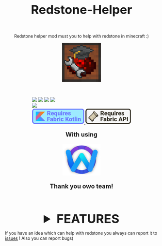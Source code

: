 <!--suppress ALL -->
<div style="display: flex; flex-direction: column; align-items: center;">
<p style="font-size: 40px; font-weight: bold;">Redstone-Helper</p>

Redstone helper mod must you to help with redstone in minecraft :)

<img src="https://github.com/Bumer-32/Redstone-Helper/blob/main/doc/small_logo.png?raw=true">

<div style="padding-top: 50px; padding-bottom: 50px">
    <div>
        <img src="https://img.shields.io/badge/environments-536a9e?style=flat-square">
        <img src="https://img.shields.io/badge/client-optional-536a9e?style=flat-square">
        <img src="https://img.shields.io/badge/server-optional-536a9e?style=flat-square">
        <a href="https://crowdin.com/project/redstone-helper"><img src="https://badges.crowdin.net/redstone-helper/localized.svg"></a>
    </div>
    <img src="https://wakatime.com/badge/user/318edbcd-1d83-4173-b4ef-f0dd523b7526/project/17e5cf6f-645c-4aff-bf68-80a14c073738.svg?style=for-the-badge">
    <div>
        <a href="https://modrinth.com/mod/fabric-language-kotlin">
            <img src="https://github.com/Bumer-32/Redstone-Helper/blob/main/doc/requires fabric kotlin.png?raw=true">
        </a>
        <a href="https://modrinth.com/mod/fabric-api">
            <img src="https://github.com/Bumer-32/Redstone-Helper/blob/main/doc/requires fabric api.png?raw=true">
        </a>
    </div>
    <div style="display: flex; align-items: center; flex-direction: column">
        <p style="font-size: 20px; font-weight: bolder">With using</p>
        <a href="https://modrinth.com/mod/owo-lib">
            <img src="https://github.com/Bumer-32/Redstone-Helper/blob/main/doc/owo lib.png?raw=true">
        </a>
        <p style="font-size: 20px; font-weight: bolder">Thank you owo team!</p>
    </div>
</div>

<details>
    <summary style="font-size: 40px; font-weight: bold;">FEATURES</summary>
    <div style="display: flex; flex-direction: column; align-items: center; gap: 20px;">
        <details>
            <summary style="font-size: 18px">/calc command opens ingame calculator or allows you to calculate any shit you want!</summary>
            <img src="https://github.com/Bumer-32/Redstone-Helper/blob/main/doc/calc demonstration.gif?raw=true">
            <div></div>
            also you can open calculator window by pressing N (you can rebind it in settings)
        </details>
        <details>
            <summary style="font-size: 18px">/instaLamp makes lamps to off instant!</summary>
            <img src="https://github.com/Bumer-32/Redstone-Helper/blob/main/doc/instaLamp demonstration.gif?raw=true">
        </details>
        <details>
            <summary style="font-size: 18px">Auto wire</summary>
            <p>Largest fuction in mod, you can activate it by typing /autowire or pressing B</p>
            <div>
                <img src="https://github.com/Bumer-32/Redstone-Helper/blob/main/doc/auto wire - interface.png?raw=true">
                <p>Here you can enable/disable auto wire and select auto wire mode</p>
            </div>
            <div>
                <img src="https://github.com/Bumer-32/Redstone-Helper/blob/main/doc/autowire - auto redstone demonstration.gif?raw=true">
                <p>Places redstone on every block you placed</p>
            </div>
            <div>
                <img src="https://github.com/Bumer-32/Redstone-Helper/blob/main/doc/autowire - auto redstoneline demonstration.gif?raw=true">
                <p>Places redstone on every block you placed + places every 15 blocks repeater</p>
            </div>
            <div>
                <img src="https://github.com/Bumer-32/Redstone-Helper/blob/main/doc/autowire - auto repeater demonstration.gif?raw=true">
                <p>Places repeaters on every block you placed</p>
            </div>
            <div>
                <img src="https://github.com/Bumer-32/Redstone-Helper/blob/main/doc/autowire - auto comparator demonstration.gif?raw=true">
                <p>Places comparators on every block you placed</p>
            </div>
            <div>
                <img src="https://github.com/Bumer-32/Redstone-Helper/blob/main/doc/autowire - cheap auto comparator demonstration.gif?raw=true">
                <p>Places comparators with blocks and redstone like redstone-comparator-block</p>
            </div>
        </details>
        <details>
            <summary style="font-size: 18px">/redstone-fill &lt item &gt &lt count &gt - fills Inventory which you are looking with selected item and count, you may to be an operator</summary>
            <img src="https://github.com/Bumer-32/Redstone-Helper/blob/main/doc/redstone fill demonstration.gif?raw=true">
        </details>
        <details>
            <summary style="font-size: 18px">/redstone-fill-signal &lt signal &gt [&lt item &gt] - fills Inventory which you are looking with items to get redstone signal you entered from comparator, if no item it will be fills with wooden shovel, you may to be an operator</summary>
            <img src="https://github.com/Bumer-32/Redstone-Helper/blob/main/doc/redstone fill signal demonstration.gif?raw=true">
        </details>
        <details>
            <summary style="font-size: 18px;">/calc-redstone-signal &lt signal &gt [&lt item &gt] - analog of /redstone-fill-signal for survival, just calculates how much items you need for signal, if no item it will be calc with wooden shovel</summary>
            <img src="https://github.com/Bumer-32/Redstone-Helper/blob/main/doc/calc redstone signall demonstation.gif?raw=true">
        </details>
        <details>
            <summary style="font-size: 18px;">BIT Operations™</summary>
            <img src="https://github.com/Bumer-32/Redstone-Helper/blob/main/doc/bit operations - interface.png?raw=true">
            <div>
                Allows you to work with BITS and HEX
                /bits to open
                Has 4 converters:
                <div>
                    Int to BIT;
                    BIT to INT;
                    Int to HEX;
                    HEX to Int;
                </div>
                Also You can calculate different numbers in BIT calculator, that allows to calculate BITS with HEX with INT!
            </div>
        </details>
        <details>
            <summary style="font-size: 18px;">ModMenu support!</summary>
            <img src="https://github.com/Bumer-32/Redstone-Helper/blob/main/doc/config - screen.png?raw=true">
            <div>
                <p>Yeah You can configure mod and even disable mod version check! Also You can configure how Redstone Helper interface looks! And small config for Auto Wire™</p>
                <p>Here all awailable settings:</p>
                <p>Check for updates - enable Redstone Helper update checking after world is loaded</p>
                <p>Dark panels - makes interface plates with dark texture</p>
                <p>Background blur - blurs background while you open any Redstone Helper interface instead vanilla transluent background</p>
                <p>Default Auto Wire™ mode - default Auto Wire™ will setted after world is loaded</p>
            </div>
        </details>
    </div>
</details>

If you have an idea which can help with redstone you always can report it to <a href="https://github.com/Bumer-32/Redstone-Helper/issues">issues</a> ! Also you can report bugs)

</div>
